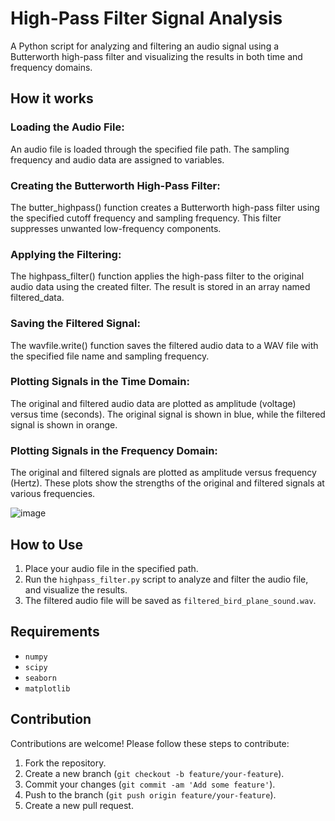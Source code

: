 
# High-Pass Filter Signal Analysis

A Python script for analyzing and filtering an audio signal using a Butterworth high-pass filter and visualizing the results in both time and frequency domains.

## How it works

### Loading the Audio File: 
An audio file is loaded through the specified file path. The sampling frequency and audio data are assigned to variables.

### Creating the Butterworth High-Pass Filter: 
The butter_highpass() function creates a Butterworth high-pass filter using the specified cutoff frequency and sampling frequency. This filter suppresses unwanted low-frequency components.

### Applying the Filtering: 
The highpass_filter() function applies the high-pass filter to the original audio data using the created filter. The result is stored in an array named filtered_data.

### Saving the Filtered Signal: 
The wavfile.write() function saves the filtered audio data to a WAV file with the specified file name and sampling frequency.

### Plotting Signals in the Time Domain:
The original and filtered audio data are plotted as amplitude (voltage) versus time (seconds). The original signal is shown in blue, while the filtered signal is shown in orange.

### Plotting Signals in the Frequency Domain: 
The original and filtered signals are plotted as amplitude versus frequency (Hertz). These plots show the strengths of the original and filtered signals at various frequencies.

![image](https://github.com/GalaxyBeer/highpass-filter-signal-analysis/assets/72799974/fdf69841-0375-4feb-b31c-465a5969ff6e)

## How to Use

1. Place your audio file in the specified path.
2. Run the `highpass_filter.py` script to analyze and filter the audio file, and visualize the results.
3. The filtered audio file will be saved as `filtered_bird_plane_sound.wav`.

## Requirements

- `numpy`
- `scipy`
- `seaborn`
- `matplotlib`

## Contribution

Contributions are welcome! Please follow these steps to contribute:

1. Fork the repository.
2. Create a new branch (`git checkout -b feature/your-feature`).
3. Commit your changes (`git commit -am 'Add some feature'`).
4. Push to the branch (`git push origin feature/your-feature`).
5. Create a new pull request.
